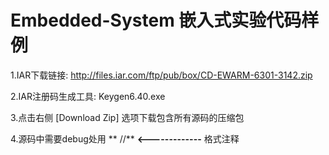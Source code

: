 Embedded-System
嵌入式实验代码样例
===============

1.IAR下载链接:
http://files.iar.com/ftp/pub/box/CD-EWARM-6301-3142.zip

2.IAR注册码生成工具:
Keygen6.40.exe

3.点击右侧 [Download Zip] 选项下载包含所有源码的压缩包 

4.源码中需要debug处用 ** //** **<-------------** 格式注释  



